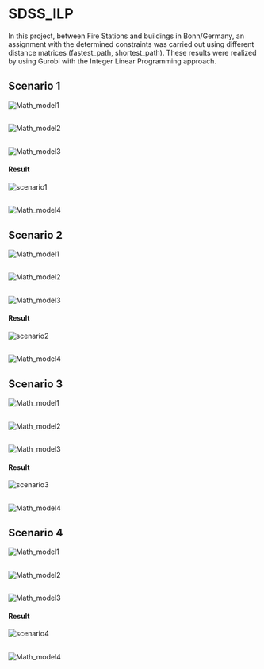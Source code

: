 # SDSS_ILP
In this project, between Fire Stations and buildings in Bonn/Germany, an assignment with the determined constraints was carried out using different distance matrices (fastest_path, shortest_path). These results were realized by using Gurobi with the Integer Linear Programming approach.
## Scenario 1
![Math_model1](https://github.com/Sefahmet/SDSS_ILP/blob/main/gifs/SDSS_pres_page-0009.jpg)
##
![Math_model2](https://github.com/Sefahmet/SDSS_ILP/blob/main/gifs/SDSS_pres_page-0010.jpg)
##
![Math_model3](https://github.com/Sefahmet/SDSS_ILP/blob/main/gifs/SDSS_pres_page-0011.jpg)
#### Result
![scenario1](https://github.com/Sefahmet/SDSS_ILP/blob/main/gifs/scenario1.gif)
##
![Math_model4](https://github.com/Sefahmet/SDSS_ILP/blob/main/gifs/SDSS_pres_page-0022.jpg)
## Scenario 2
![Math_model1](https://github.com/Sefahmet/SDSS_ILP/blob/main/gifs/SDSS_pres_page-0024.jpg)
##
![Math_model2](https://github.com/Sefahmet/SDSS_ILP/blob/main/gifs/SDSS_pres_page-0025.jpg)
##
![Math_model3](https://github.com/Sefahmet/SDSS_ILP/blob/main/gifs/SDSS_pres_page-0026.jpg)
#### Result
![scenario2](https://github.com/Sefahmet/SDSS_ILP/blob/main/gifs/scenario2.gif)
##
![Math_model4](https://github.com/Sefahmet/SDSS_ILP/blob/main/gifs/SDSS_pres_page-0040.jpg)
## Scenario 3
![Math_model1](https://github.com/Sefahmet/SDSS_ILP/blob/main/gifs/SDSS_pres_page-0042.jpg)
##
![Math_model2](https://github.com/Sefahmet/SDSS_ILP/blob/main/gifs/SDSS_pres_page-0043.jpg)
##
![Math_model3](https://github.com/Sefahmet/SDSS_ILP/blob/main/gifs/SDSS_pres_page-0044.jpg)
#### Result
![scenario3](https://github.com/Sefahmet/SDSS_ILP/blob/main/gifs/scenario3.gif)
##
![Math_model4](https://github.com/Sefahmet/SDSS_ILP/blob/main/gifs/SDSS_pres_page-0050.jpg)
## Scenario 4
![Math_model1](https://github.com/Sefahmet/SDSS_ILP/blob/main/gifs/SDSS_pres_page-0052.jpg)
##
![Math_model2](https://github.com/Sefahmet/SDSS_ILP/blob/main/gifs/SDSS_pres_page-0053.jpg)
##
![Math_model3](https://github.com/Sefahmet/SDSS_ILP/blob/main/gifs/SDSS_pres_page-0054.jpg)
#### Result
![scenario4](https://github.com/Sefahmet/SDSS_ILP/blob/main/gifs/scenario4.gif)
##
![Math_model4](https://github.com/Sefahmet/SDSS_ILP/blob/main/gifs/SDSS_pres_page-0076.jpg)
